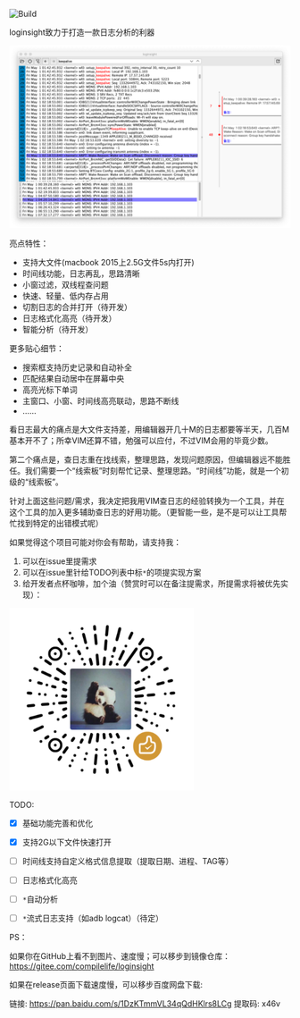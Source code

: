 ![Build](https://github.com/compilelife/loginsight/workflows/Build/badge.svg)

loginsight致力于打造一款日志分析的利器

![preview](doc/img/preview.png)

亮点特性：

- 支持大文件(macbook 2015上2.5G文件5s内打开)
- 时间线功能，日志再乱，思路清晰
- 小窗过滤，双线程查问题
- 快速、轻量、低内存占用
- 切割日志的合并打开（待开发）
- 日志格式化高亮（待开发）
- 智能分析（待开发）



更多贴心细节：

- 搜索框支持历史记录和自动补全
- 匹配结果自动居中在屏幕中央
- 高亮光标下单词
- 主窗口、小窗、时间线高亮联动，思路不断线
- ……



看日志最大的痛点是大文件支持差，用编辑器开几十M的日志都要等半天，几百M基本开不了；所幸VIM还算不错，勉强可以应付，不过VIM会用的毕竟少数。

第二个痛点是，查日志重在找线索，整理思路，发现问题原因，但编辑器远不能胜任。我们需要一个“线索板”时刻帮忙记录、整理思路。“时间线”功能，就是一个初级的“线索板”。

针对上面这些问题/需求，我决定把我用VIM查日志的经验转换为一个工具，并在这个工具的加入更多辅助查日志的好用功能。（更智能一些，是不是可以让工具帮忙找到特定的出错模式呢）



如果觉得这个项目可能对你会有帮助，请支持我：

1. 可以在issue里提需求
2. 可以在issue里针给TODO列表中标`*`的项提实现方案
3. 给开发者点杯咖啡，加个油（赞赏时可以在备注提需求，所提需求将被优先实现）：

![support](doc/img/support.png)

TODO:

- [x] 基础功能完善和优化
- [x] 支持2G以下文件快速打开
- [ ] 时间线支持自定义格式信息提取（提取日期、进程、TAG等）
- [ ] 日志格式化高亮
- [ ] `*`自动分析
- [ ] `*`流式日志支持（如adb logcat）（待定）



PS：

如果你在GitHub上看不到图片、速度慢；可以移步到镜像仓库：https://gitee.com/compilelife/loginsight

如果在release页面下载速度慢，可以移步百度网盘下载:

链接: https://pan.baidu.com/s/1DzKTmmVL34qQdHKlrs8LCg 提取码: x46v

